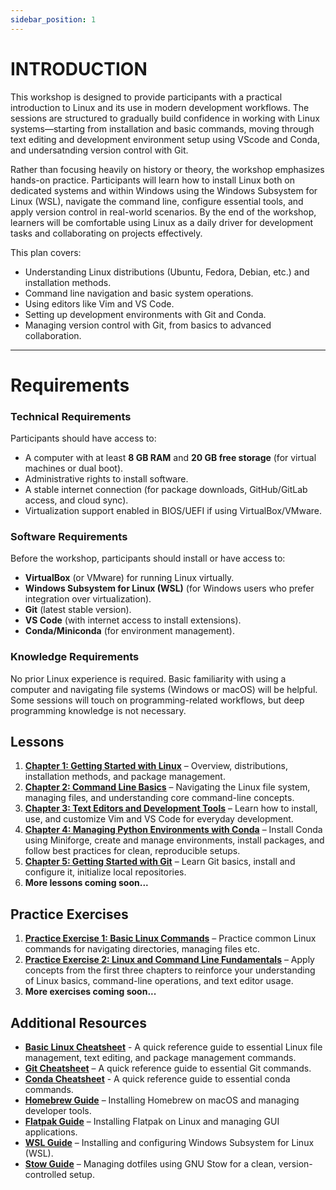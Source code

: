 ```yaml
---
sidebar_position: 1
---
```


# INTRODUCTION

This workshop is designed to provide participants with a practical introduction to Linux and its use in modern development workflows. The sessions are structured to gradually build confidence in working with Linux systems—starting from installation and basic commands, moving through text editing and development environment setup using VScode and Conda, and undersatnding version control with Git.

Rather than focusing heavily on history or theory, the workshop emphasizes hands-on practice. Participants will learn how to install Linux both on dedicated systems and within Windows using the Windows Subsystem for Linux (WSL), navigate the command line, configure essential tools, and apply version control in real-world scenarios. By the end of the workshop, learners will be comfortable using Linux as a daily driver for development tasks and collaborating on projects effectively.

This plan covers:

* Understanding Linux distributions (Ubuntu, Fedora, Debian, etc.) and installation methods.
* Command line navigation and basic system operations.
* Using editors like Vim and VS Code.
* Setting up development environments with Git and Conda.
* Managing version control with Git, from basics to advanced collaboration.

---

# Requirements

### Technical Requirements

Participants should have access to:

* A computer with at least **8 GB RAM** and **20 GB free storage** (for virtual machines or dual boot).
* Administrative rights to install software.
* A stable internet connection (for package downloads, GitHub/GitLab access, and cloud sync).
* Virtualization support enabled in BIOS/UEFI if using VirtualBox/VMware.

### Software Requirements

Before the workshop, participants should install or have access to:

* **VirtualBox** (or VMware) for running Linux virtually.
* **Windows Subsystem for Linux (WSL)** (for Windows users who prefer integration over virtualization).
* **Git** (latest stable version).
* **VS Code** (with internet access to install extensions).
* **Conda/Miniconda** (for environment management).

### Knowledge Requirements

No prior Linux experience is required. Basic familiarity with using a computer and navigating file systems (Windows or macOS) will be helpful. Some sessions will touch on programming-related workflows, but deep programming knowledge is not necessary.

## **Lessons**

1. **[Chapter 1: Getting Started with Linux](Lessons/Chapter-1/Chapter-1.1.md)** – Overview, distributions, installation methods, and package management.
2. **[Chapter 2: Command Line Basics](Lessons/Chapter-2/Chapter-2.1.md)** – Navigating the Linux file system, managing files, and understanding core command-line concepts.
3. **[Chapter 3: Text Editors and Development Tools](Lessons/Chapter-3/Chapter-3.1.md)** – Learn how to install, use, and customize Vim and VS Code for everyday development.
4. **[Chapter 4: Managing Python Environments with Conda](Lessons/Chapter-4/Chapter-4.1.md)** – Install Conda using Miniforge, create and manage environments, install packages, and follow best practices for clean, reproducible setups.
5. **[Chapter 5: Getting Started with Git](Lessons/Chapter-5/Chapter-5.1.md)** – Learn Git basics, install and configure it, initialize local repositories.
6. **More lessons coming soon...**


## **Practice Exercises**  
1. **[Practice Exercise 1: Basic Linux Commands](Practice-Exercises/Exercise-1.md)** – Practice common Linux commands for navigating directories, managing files etc.
2. **[Practice Exercise 2: Linux and Command Line Fundamentals](Practice-Exercises/Exercise-2.md)** – Apply concepts from the first three chapters to reinforce your understanding of Linux basics, command-line operations, and text editor usage.  
3. **More exercises coming soon...**

## **Additional Resources** 
- **[Basic Linux Cheatsheet](Resources/basic-linux-cheatsheet.md)** - A quick reference guide to essential Linux file management, text editing, and package management commands.
- **[Git Cheatsheet](Resources/git-cheatsheet.md)** – A quick reference guide to essential Git commands. 
- **[Conda Cheatsheet](Resources/conda-cheatsheet.md)** - A quick reference guide to essential conda commands.
- **[Homebrew Guide](Resources/homebrew-guide.md)** – Installing Homebrew on macOS and managing developer tools.
- **[Flatpak Guide](Resources/flatpak-guide.md)** – Installing Flatpak on Linux and managing GUI applications.
- **[WSL Guide](Resources/wsl-guide.md)** – Installing and configuring Windows Subsystem for Linux (WSL).
- **[Stow Guide](Resources/stow-guide.md)** – Managing dotfiles using GNU Stow for a clean, version-controlled setup.